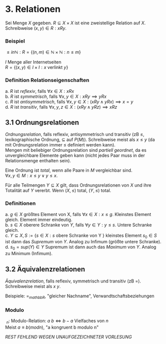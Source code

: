 # 3. Relationen
Sei Menge $X$ gegeben. $R \subseteq X \times X$ ist eine zweistellige
Relation auf $X$.  
Schreibweise $(x, y) \in R: x R y$.

### Beispiel
$\le in \mathbb{N}: R = \{ (n, m) \in \mathbb{N} \times \mathbb{N}: n \le m \}$

$I$ Menge aller Internetseiten  
$R = \{ (x, y) \in I \times I: x \text{ verlinkt } y \}$

### Definition Relationseigenschaften
a. $R$ ist *reflexiv*, falls $\forall x \in X: x R x$  
b. $R$ ist *symmetrisch*, falls $\forall x,y \in X: x R y \implies y R x$  
c. $R$ ist *antisymmetrisch*, falls
   $\forall x,y \in X: (x R y \land y R x) \implies x = y$  
d. $R$ ist *transitiv*, falls
   $\forall x,y,z \in X: (x R y \land y R z) \implies x R z$


## 3.1 Ordnungsrelationen
*Ordnungsrelation*, falls reflexiv, antisymmetrisch und transitiv (zB $\le$,
lexikographische Ordnung, $\subseteq$ auf $P(M)$).
Schreibweise meist als $x \le y$ (da mit Ordnungsrelation immer $\le$ definiert
werden kann).  
Mengen mit beliebiger Ordnungsrelation sind *partiell geordnet*, da es
unvergleichbare Elemente geben kann (nicht jedes Paar muss in der 
Relationsmenge enthalten sein).

Eine Ordnung ist *total*, wenn alle Paare in $M$ vergleichbar sind.  
$\forall x,y \in M: x \le y \lor y \le x$.

Für alle Teilmengen $Y \subseteq X$ gilt, dass Ordnungsrelationen von $X$
und ihre Totalität auf $Y$ vererbt. Wenn $(X, \le)$ total, $(Y, \le)$ total.

### Definitionen
a. $g \in X$ größtes Element von X, falls $\forall x \in X: x \le g$.
   Kleinstes Element gleich. Element immer eindeutig.  
b. $s \in X$ oberere Schranke von $Y$, falls $\forall y \in Y: y \le s$.
   Untere Schranke gleich.  
c. $Y \subseteq X, S := \{ s \in X: s \text{ obere Schranke von Y } \}$
   kleinstes Element $s_0 \in S$ ist dann das *Supremum* von $Y$.
   Analog zu Infimum (größte untere Schranke).  
d. $s_0 = sup(Y) \in Y$ Supremum ist dann auch das *Maximum* von $Y$.
   Analog zu Minimum (Infimum).


## 3.2 Äquivalenzrelationen
*Äquivalenzrelation*, falls reflexiv, symmetrisch und transitiv (zB =).
Schreibweise meist als $x ~ y$.

Beispiele: $=_{mathbb{R}}$, "gleicher Nachname", Verwandtschaftsbeziehungen

### Modulo
$~_n$: Modulo-Relation: $a ~ b \iff b - a$ Vielfaches von $n$  
Meist $a \equiv b (mod n)$, "a kongruent b modulo n"

*REST FEHLEND WEGEN UNAUFGEZEICHNETER VORLESUNG*

